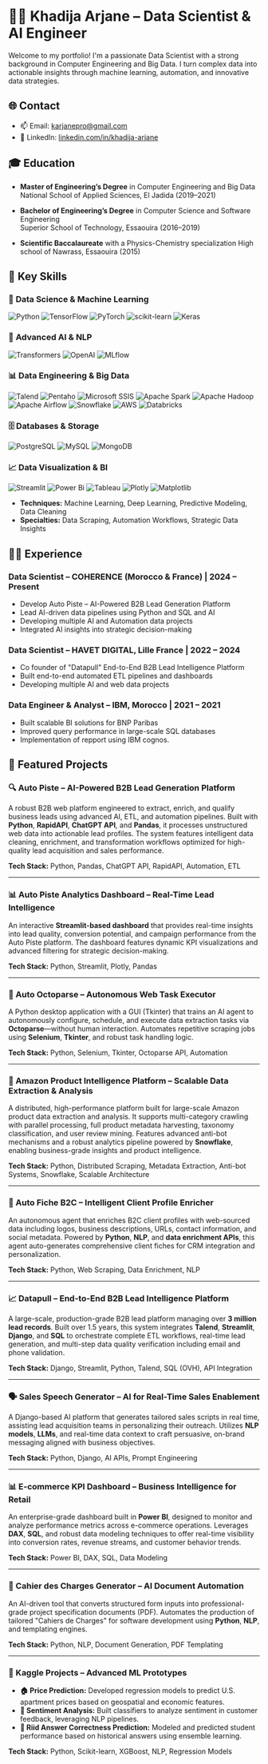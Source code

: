 # 👩‍💻 Khadija Arjane – Data Scientist & AI Engineer

Welcome to my portfolio! I'm a passionate Data Scientist with a strong background in Computer Engineering and Big Data. I turn complex data into actionable insights through machine learning, automation, and innovative data strategies.

## 🌐 Contact

- 📫 Email: [karjanepro@gmail.com](mailto:karjanepro@gmail.com)  
- 🔗 LinkedIn: [linkedin.com/in/khadija-arjane](https://www.linkedin.com/in/khadija-arjane)


## 🎓 Education

- **Master of Engineering’s Degree** in Computer Engineering and Big Data  
  National School of Applied Sciences, El Jadida (2019–2021)

- **Bachelor of Engineering’s Degree** in Computer Science and Software Engineering  
  Superior School of Technology, Essaouira (2016–2019)

- **Scientific Baccalaureate** with a Physics-Chemistry specialization
  High school of Nawrass, Essaouira (2015)

## 🧠 Key Skills

### 🤖 **Data Science & Machine Learning**
![Python](https://img.shields.io/badge/Python-3670A0?style=for-the-badge&logo=python&logoColor=ffdd54)
![TensorFlow](https://img.shields.io/badge/TensorFlow-%23FF6F00.svg?style=for-the-badge&logo=TensorFlow&logoColor=white)
![PyTorch](https://img.shields.io/badge/PyTorch-%23EE4C2C.svg?style=for-the-badge&logo=PyTorch&logoColor=white)
![scikit-learn](https://img.shields.io/badge/scikit--learn-%23F7931E.svg?style=for-the-badge&logo=scikit-learn&logoColor=white)
![Keras](https://img.shields.io/badge/Keras-%23D00000.svg?style=for-the-badge&logo=Keras&logoColor=white)

### 🧠 **Advanced AI & NLP**
![Transformers](https://img.shields.io/badge/🤗%20Transformers-FFD21E?style=for-the-badge)
![OpenAI](https://img.shields.io/badge/OpenAI-412991?style=for-the-badge&logo=openai&logoColor=white)
![MLflow](https://img.shields.io/badge/MLflow-0194E2?style=for-the-badge&logo=mlflow&logoColor=white)

### 📊 **Data Engineering & Big Data**
![Talend](https://img.shields.io/badge/MongoDB-%234ea94b.svg?style=for-the-badge&logo=mongodb&logoColor=white)
![Pentaho](https://img.shields.io/badge/Keras-%23D00000.svg?style=for-the-badge&logo=Keras&logoColor=white)
![Microsoft SSIS](https://img.shields.io/badge/kubernetes-%23326ce5.svg?style=for-the-badge&logo=kubernetes&logoColor=white)
![Apache Spark](https://img.shields.io/badge/Apache%20Spark-E25A1C?style=for-the-badge&logo=apache-spark&logoColor=white)
![Apache Hadoop](https://img.shields.io/badge/Apache%20Hadoop-66CCFF?style=for-the-badge&logo=apachehadoop&logoColor=black)
![Apache Airflow](https://img.shields.io/badge/Apache%20Airflow-017CEE?style=for-the-badge&logo=Apache%20Airflow&logoColor=white)
![Snowflake](https://img.shields.io/badge/Snowflake-29B5E8?style=for-the-badge&logo=snowflake&logoColor=white)
![AWS](https://img.shields.io/badge/AWS-%23FF9900.svg?style=for-the-badge&logo=amazon-aws&logoColor=white)
![Databricks](https://img.shields.io/badge/Databricks-%23D00000.svg?style=for-the-badge&logo=amazon-aws&logoColor=white)

### 🗄️ **Databases & Storage**
![PostgreSQL](https://img.shields.io/badge/postgres-%23316192.svg?style=for-the-badge&logo=postgresql&logoColor=white)
![MySQL](https://img.shields.io/badge/mysql-4479A1.svg?style=for-the-badge&logo=mysql&logoColor=white)
![MongoDB](https://img.shields.io/badge/MongoDB-%234ea94b.svg?style=for-the-badge&logo=mongodb&logoColor=white)

### 📈 **Data Visualization & BI**
![Streamlit](https://img.shields.io/badge/Streamlit-%233F4F75.svg?style=for-the-badge&logo=Matplotlib&logoColor=white)
![Power Bi](https://img.shields.io/badge/power_bi-F2C811?style=for-the-badge&logo=powerbi&logoColor=black)
![Tableau](https://img.shields.io/badge/Tableau-E97627?style=for-the-badge&logo=Tableau&logoColor=white)
![Plotly](https://img.shields.io/badge/Plotly-%233F4F75.svg?style=for-the-badge&logo=plotly&logoColor=white)
![Matplotlib](https://img.shields.io/badge/Matplotlib-%23ffffff.svg?style=for-the-badge&logo=Matplotlib&logoColor=black)

- **Techniques:** Machine Learning, Deep Learning, Predictive Modeling, Data Cleaning  
- **Specialties:** Data Scraping, Automation Workflows, Strategic Data Insights

## 🧑‍💼 Experience

### Data Scientist – COHERENCE (Morocco & France)  | 2024 – Present
- Develop Auto Piste – AI-Powered B2B Lead Generation Platform
- Lead AI-driven data pipelines using Python and SQL and AI
- Developing multiple AI and Automation data projects 
- Integrated AI insights into strategic decision-making  

### Data Scientist – HAVET DIGITAL, Lille France  | 2022 – 2024 
- Co founder of "Datapull" End-to-End B2B Lead Intelligence Platform 
- Built end-to-end automated ETL pipelines and dashboards
- Developing multiple AI and web data projects 

### Data Engineer & Analyst – IBM, Morocco  | 2021 – 2021 
- Built scalable BI solutions for BNP Paribas  
- Improved query performance in large-scale SQL databases
- Implementation of repport using IBM cognos. 

## 🚀 Featured Projects

### 🔍 Auto Piste – AI-Powered B2B Lead Generation Platform
A robust B2B web platform engineered to extract, enrich, and qualify business leads using advanced AI, ETL, and automation pipelines. Built with **Python**, **RapidAPI**, **ChatGPT API**, and **Pandas**, it processes unstructured web data into actionable lead profiles. The system features intelligent data cleaning, enrichment, and transformation workflows optimized for high-quality lead acquisition and sales performance.

**Tech Stack:** Python, Pandas, ChatGPT API, RapidAPI, Automation, ETL

---

### 📊 Auto Piste Analytics Dashboard – Real-Time Lead Intelligence
An interactive **Streamlit-based dashboard** that provides real-time insights into lead quality, conversion potential, and campaign performance from the Auto Piste platform. The dashboard features dynamic KPI visualizations and advanced filtering for strategic decision-making.

**Tech Stack:** Python, Streamlit, Plotly, Pandas

---

### 🧠 Auto Octoparse – Autonomous Web Task Executor
A Python desktop application with a GUI (Tkinter) that trains an AI agent to autonomously configure, schedule, and execute data extraction tasks via **Octoparse**—without human interaction. Automates repetitive scraping jobs using **Selenium**, **Tkinter**, and robust task handling logic.

**Tech Stack:** Python, Selenium, Tkinter, Octoparse API, Automation

---

### 🛒 Amazon Product Intelligence Platform – Scalable Data Extraction & Analysis
A distributed, high-performance platform built for large-scale Amazon product data extraction and analysis. It supports multi-category crawling with parallel processing, full product metadata harvesting, taxonomy classification, and user review mining. Features advanced anti-bot mechanisms and a robust analytics pipeline powered by **Snowflake**, enabling business-grade insights and product intelligence.

**Tech Stack:** Python, Distributed Scraping, Metadata Extraction, Anti-bot Systems, Snowflake, Scalable Architecture

---

### 🧾 Auto Fiche B2C – Intelligent Client Profile Enricher
An autonomous agent that enriches B2C client profiles with web-sourced data including logos, business descriptions, URLs, contact information, and social metadata. Powered by **Python**, **NLP**, and **data enrichment APIs**, this agent auto-generates comprehensive client fiches for CRM integration and personalization.

**Tech Stack:** Python, Web Scraping, Data Enrichment, NLP

---

### 📈 Datapull – End-to-End B2B Lead Intelligence Platform
A large-scale, production-grade B2B lead platform managing over **3 million lead records**. Built over 1.5 years, this system integrates **Talend**, **Streamlit**, **Django**, and **SQL** to orchestrate complete ETL workflows, real-time lead generation, and multi-step data quality verification including email and phone validation.

**Tech Stack:** Django, Streamlit, Python, Talend, SQL (OVH), API Integration

---

### 🗣️ Sales Speech Generator – AI for Real-Time Sales Enablement
A Django-based AI platform that generates tailored sales scripts in real time, assisting lead acquisition teams in personalizing their outreach. Utilizes **NLP models**, **LLMs**, and real-time data context to craft persuasive, on-brand messaging aligned with business objectives.

**Tech Stack:** Python, Django, AI APIs, Prompt Engineering

---

### 📊 E-commerce KPI Dashboard – Business Intelligence for Retail
An enterprise-grade dashboard built in **Power BI**, designed to monitor and analyze performance metrics across e-commerce operations. Leverages **DAX**, **SQL**, and robust data modeling techniques to offer real-time visibility into conversion rates, revenue streams, and customer behavior trends.

**Tech Stack:** Power BI, DAX, SQL, Data Modeling

---

### 📄 Cahier des Charges Generator – AI Document Automation
An AI-driven tool that converts structured form inputs into professional-grade project specification documents (PDF). Automates the production of tailored "Cahiers de Charges" for software development using **Python**, **NLP**, and templating engines.

**Tech Stack:** Python, NLP, Document Generation, PDF Templating

---

### 🧠 Kaggle Projects – Advanced ML Prototypes

- **🏠 Price Prediction:** Developed regression models to predict U.S. apartment prices based on geospatial and economic features.
- **💬 Sentiment Analysis:** Built classifiers to analyze sentiment in customer feedback, leveraging NLP pipelines.
- **📘 Riid Answer Correctness Prediction:** Modeled and predicted student performance based on historical answers using ensemble learning.

**Tech Stack:** Python, Scikit-learn, XGBoost, NLP, Regression Models




